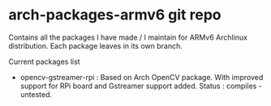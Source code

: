 # arch-packages-armv6 git repo

Contains all the packages I have made / I maintain for ARMv6 Archlinux distribution.
Each package leaves in its own branch.

Current packages list

* opencv-gstreamer-rpi : Based on Arch OpenCV package. With improved support for RPi board and Gstreamer support added. Status : compiles - untested.

